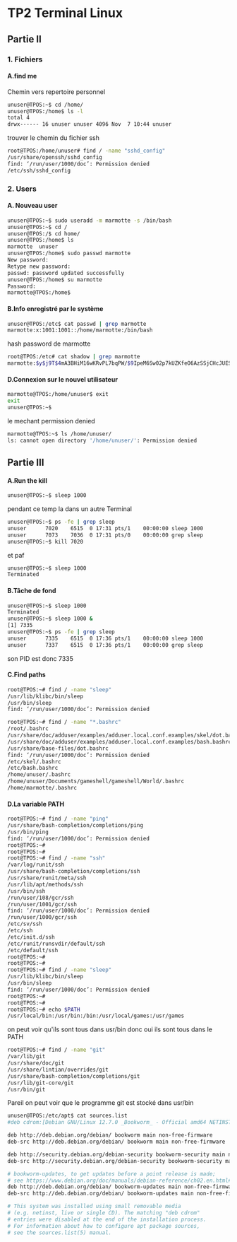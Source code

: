 # TP2 Terminal Linux

## Partie II

### 1. Fichiers

#### A.find me

Chemin vers repertoire personnel
```bash
unuser@TPOS:~$ cd /home/
unuser@TPOS:/home$ ls -l
total 4
drwx------ 16 unuser unuser 4096 Nov  7 10:44 unuser
```
trouver le chemin du fichier ssh

```bash
root@TPOS:/home/unuser# find / -name "sshd_config"
/usr/share/openssh/sshd_config
find: ‘/run/user/1000/doc’: Permission denied
/etc/ssh/sshd_config
```

### 2. Users 

#### A. Nouveau user
```bash
unuser@TPOS:~$ sudo useradd -m marmotte -s /bin/bash
unuser@TPOS:~$ cd /
unuser@TPOS:/$ cd home/
unuser@TPOS:/home$ ls
marmotte  unuser
unuser@TPOS:/home$ sudo passwd marmotte
New password:
Retype new password:
passwd: password updated successfully
unuser@TPOS:/home$ su marmotte
Password:
marmotte@TPOS:/home$
```

#### B.Info enregistré par le système

```bash
unuser@TPOS:/etc$ cat passwd | grep marmotte
marmotte:x:1001:1001::/home/marmotte:/bin/bash
```
hash password de marmotte

```bash
root@TPOS:/etc# cat shadow | grep marmotte
marmotte:$y$j9T$4mA3BHiM16wKRvPL7bqPW/$9IpeM6Sw02p7kUZKfeO6AzSSjCHcJUESRXOGoDl7OM2:20034:0:99999:7:::
```

#### D.Connexion sur le nouvel utilisateur

```bash
marmotte@TPOS:/home/unuser$ exit
exit
unuser@TPOS:~$
```

le mechant permission denied

```bash
marmotte@TPOS:~$ ls /home/unuser/
ls: cannot open directory '/home/unuser/': Permission denied
```

## Partie III

#### A.Run the kill

```bash 
unuser@TPOS:~$ sleep 1000
```

pendant ce temp la dans un autre Terminal

``` bash
unuser@TPOS:~$ ps -fe | grep sleep
unuser      7020    6515  0 17:31 pts/1    00:00:00 sleep 1000
unuser      7073    7036  0 17:31 pts/0    00:00:00 grep sleep
unuser@TPOS:~$ kill 7020
```

et paf 
```bash
unuser@TPOS:~$ sleep 1000
Terminated
``` 

#### B.Tâche de fond

```bash
unuser@TPOS:~$ sleep 1000
Terminated
unuser@TPOS:~$ sleep 1000 &
[1] 7335
unuser@TPOS:~$ ps -fe | grep sleep
unuser      7335    6515  0 17:36 pts/1    00:00:00 sleep 1000
unuser      7337    6515  0 17:36 pts/1    00:00:00 grep sleep
```

son PID est donc 7335


#### C.Find paths

```bash
root@TPOS:~# find / -name "sleep"
/usr/lib/klibc/bin/sleep
/usr/bin/sleep
find: ‘/run/user/1000/doc’: Permission denied
```

```bash
root@TPOS:~# find / -name "*.bashrc"
/root/.bashrc
/usr/share/doc/adduser/examples/adduser.local.conf.examples/skel/dot.bashrc
/usr/share/doc/adduser/examples/adduser.local.conf.examples/bash.bashrc
/usr/share/base-files/dot.bashrc
find: ‘/run/user/1000/doc’: Permission denied
/etc/skel/.bashrc
/etc/bash.bashrc
/home/unuser/.bashrc
/home/unuser/Documents/gameshell/gameshell/World/.bashrc
/home/marmotte/.bashrc
```

#### D.La variable PATH 

```bash
root@TPOS:~# find / -name "ping"
/usr/share/bash-completion/completions/ping
/usr/bin/ping
find: ‘/run/user/1000/doc’: Permission denied
root@TPOS:~#
root@TPOS:~#
root@TPOS:~# find / -name "ssh"
/var/log/runit/ssh
/usr/share/bash-completion/completions/ssh
/usr/share/runit/meta/ssh
/usr/lib/apt/methods/ssh
/usr/bin/ssh
/run/user/108/gcr/ssh
/run/user/1001/gcr/ssh
find: ‘/run/user/1000/doc’: Permission denied
/run/user/1000/gcr/ssh
/etc/sv/ssh
/etc/ssh
/etc/init.d/ssh
/etc/runit/runsvdir/default/ssh
/etc/default/ssh
root@TPOS:~#
root@TPOS:~#
root@TPOS:~# find / -name "sleep"
/usr/lib/klibc/bin/sleep
/usr/bin/sleep
find: ‘/run/user/1000/doc’: Permission denied
root@TPOS:~#
root@TPOS:~#
root@TPOS:~# echo $PATH
/usr/local/bin:/usr/bin:/bin:/usr/local/games:/usr/games
```

on peut voir qu'ils sont tous dans usr/bin donc oui ils sont tous dans le PATH

```bash
root@TPOS:~# find / -name "git"
/var/lib/git
/usr/share/doc/git
/usr/share/lintian/overrides/git
/usr/share/bash-completion/completions/git
/usr/lib/git-core/git
/usr/bin/git
```

Pareil on peut voir que le programme git est stocké dans usr/bin

```bash
unuser@TPOS:/etc/apt$ cat sources.list
#deb cdrom:[Debian GNU/Linux 12.7.0 _Bookworm_ - Official amd64 NETINST with firmware 20240831-10:38]/ bookworm contrib main non-free-firmware

deb http://deb.debian.org/debian/ bookworm main non-free-firmware
deb-src http://deb.debian.org/debian/ bookworm main non-free-firmware

deb http://security.debian.org/debian-security bookworm-security main non-free-firmware
deb-src http://security.debian.org/debian-security bookworm-security main non-free-firmware

# bookworm-updates, to get updates before a point release is made;
# see https://www.debian.org/doc/manuals/debian-reference/ch02.en.html#_updates_and_backports
deb http://deb.debian.org/debian/ bookworm-updates main non-free-firmware
deb-src http://deb.debian.org/debian/ bookworm-updates main non-free-firmware

# This system was installed using small removable media
# (e.g. netinst, live or single CD). The matching "deb cdrom"
# entries were disabled at the end of the installation process.
# For information about how to configure apt package sources,
# see the sources.list(5) manual.
```